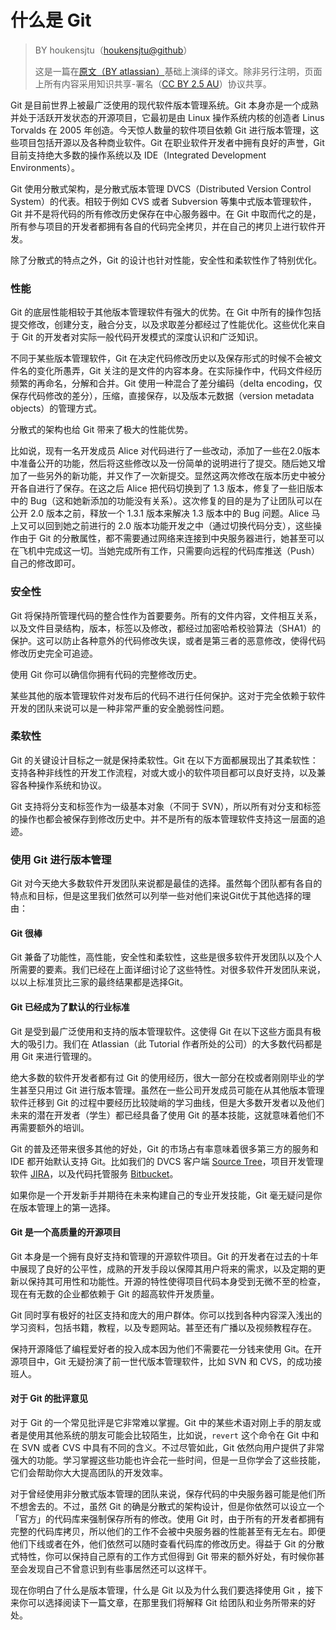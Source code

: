 # 什么是 Git

> BY houkensjtu（[houkensjtu@github](https://github.com/houkensjtu)）
>
> 这是一篇在[原文（BY atlassian）](https://www.atlassian.com/git/tutorials/what-is-git)基础上演绎的译文。除非另行注明，页面上所有内容采用知识共享-署名（[CC BY 2.5 AU](http://creativecommons.org/licenses/by/2.5/au/deed.zh)）协议共享。

Git 是目前世界上被最广泛使用的现代软件版本管理系统。Git 本身亦是一个成熟并处于活跃开发状态的开源项目，它最初是由 Linux 操作系统内核的创造者 Linus Torvalds 在 2005 年创造。今天惊人数量的软件项目依赖 Git 进行版本管理，这些项目包括开源以及各种商业软件。Git 在职业软件开发者中拥有良好的声誉，Git 目前支持绝大多数的操作系统以及 IDE（Integrated Development Environments）。

Git 使用分散式架构，是分散式版本管理 DVCS（Distributed Version Control System）的代表。相较于例如 CVS 或者 Subversion 等集中式版本管理软件，Git 并不是将代码的所有修改历史保存在中心服务器中。在 Git 中取而代之的是，所有参与项目的开发者都拥有各自的代码完全拷贝，并在自己的拷贝上进行软件开发。

除了分散式的特点之外，Git 的设计也针对性能，安全性和柔软性作了特别优化。

### 性能

Git 的底层性能相较于其他版本管理软件有强大的优势。在 Git 中所有的操作包括提交修改，创建分支，融合分支，以及求取差分都经过了性能优化。这些优化来自于 Git 的开发者对实际一般代码开发模式的深度认识和广泛知识。

不同于某些版本管理软件，Git 在决定代码修改历史以及保存形式的时候不会被文件名的变化所愚弄，Git 关注的是文件的内容本身。在实际操作中，代码文件经历频繁的再命名，分解和合并。Git 使用一种混合了差分编码（delta encoding，仅保存代码修改的差分），压缩，直接保存，以及版本元数据（version metadata objects）的管理方式。

分散式的架构也给 Git 带来了极大的性能优势。

比如说，现有一名开发成员 Alice 对代码进行了一些改动，添加了一些在2.0版本中准备公开的功能，然后将这些修改以及一份简单的说明进行了提交。随后她又增加了一些另外的新功能，并又作了一次新提交。显然这两次修改在版本历史中被分开各自进行了保存。在这之后 Alice 把代码切换到了 1.3 版本，修复了一些旧版本中的 Bug（这和她新添加的功能没有关系）。这次修复的目的是为了让团队可以在公开 2.0 版本之前，释放一个 1.3.1 版本来解决 1.3 版本中的 Bug 问题。Alice 马上又可以回到她之前进行的 2.0 版本功能开发之中（通过切换代码分支），这些操作由于 Git 的分散属性，都不需要通过网络来连接到中央服务器进行，她甚至可以在飞机中完成这一切。当她完成所有工作，只需要向远程的代码库推送（Push）自己的修改即可。

### 安全性

Git 将保持所管理代码的整合性作为首要要务。所有的文件内容，文件相互关系，以及文件目录结构，版本，标签以及修改，都经过加密哈希校验算法（SHA1）的保护。这可以防止各种意外的代码修改失误，或者是第三者的恶意修改，使得代码修改历史完全可追迹。

使用 Git 你可以确信你拥有代码的完整修改历史。

某些其他的版本管理软件对发布后的代码不进行任何保护。这对于完全依赖于软件开发的团队来说可以是一种非常严重的安全脆弱性问题。

### 柔软性

Git 的关键设计目标之一就是保持柔软性。Git 在以下方面都展现出了其柔软性：支持各种非线性的开发工作流程，对或大或小的软件项目都可以良好支持，以及兼容各种操作系统和协议。

Git 支持将分支和标签作为一级基本对象（不同于 SVN），所以所有对分支和标签的操作也都会被保存到修改历史中。并不是所有的版本管理软件支持这一层面的追迹。

### 使用 Git 进行版本管理

Git 对今天绝大多数软件开发团队来说都是最佳的选择。虽然每个团队都有各自的特点和目标，但是这里我们依然可以列举一些对他们来说Git优于其他选择的理由：

#### Git 很棒

Git 兼备了功能性，高性能，安全性和柔软性，这些是很多软件开发团队以及个人所需要的要素。我们已经在上面详细讨论了这些特性。对很多软件开发团队来说，以以上标准货比三家的最终结果都是选择Git。

#### Git 已经成为了默认的行业标准

Git 是受到最广泛使用和支持的版本管理软件。这使得 Git 在以下这些方面具有极大的吸引力。我们在 Atlassian（此 Tutorial 作者所处的公司）的大多数代码都是用 Git 来进行管理的。

绝大多数的软件开发者都有过 Git 的使用经历，很大一部分在校或者刚刚毕业的学生甚至只用过 Git 进行版本管理。虽然在一些公司开发成员可能在从其他版本管理软件迁移到 Git 的过程中要经历比较陡峭的学习曲线，但是大多数开发者以及他们未来的潜在开发者（学生）都已经具备了使用 Git 的基本技能，这就意味着他们不再需要额外的培训。

Git 的普及还带来很多其他的好处，Git 的市场占有率意味着很多第三方的服务和 IDE 都开始默认支持 Git。比如我们的 DVCS 客户端 [Source
Tree](https://www.atlassian.com/software/sourcetree)，项目开发管理软件 [JIRA](https://www.atlassian.com/software/jira)，以及代码托管服务 [Bitbucket](https://www.atlassian.com/software/bitbucket)。

如果你是一个开发新手并期待在未来构建自己的专业开发技能，Git 毫无疑问是你在版本管理上的第一选择。

#### Git 是一个高质量的开源项目

Git 本身是一个拥有良好支持和管理的开源软件项目。Git 的开发者在过去的十年中展现了良好的公平性，成熟的开发手段以保障其用户将来的需求，以及定期的更新以保持其可用性和功能性。开源的特性使得项目代码本身受到无微不至的检查，现在有无数的企业都依赖于 Git 的超高软件开发质量。

Git 同时享有极好的社区支持和庞大的用户群体。你可以找到各种内容深入浅出的学习资料，包括书籍，教程，以及专题网站。甚至还有广播以及视频教程存在。

保持开源降低了编程爱好者的投入成本因为他们不需要花一分钱来使用 Git。在开源项目中，Git 无疑扮演了前一世代版本管理软件，比如 SVN 和 CVS，的成功接班人。

#### 对于 Git 的批评意见

对于 Git 的一个常见批评是它非常难以掌握。Git 中的某些术语对刚上手的朋友或者是使用其他系统的朋友可能会比较陌生，比如说，`revert` 这个命令在 Git 中和在 SVN 或者 CVS 中具有不同的含义。不过尽管如此，Git 依然向用户提供了非常强大的功能。学习掌握这些功能也许会花一些时间，但是一旦你学会了这些技能，它们会帮助你大大提高团队的开发效率。

对于曾经使用非分散式版本管理的团队来说，保存代码的中央服务器可能是他们所不想舍去的。不过，虽然 Git 的确是分散式的架构设计，但是你依然可以设立一个「官方」的代码库来强制保存所有的修改。使用 Git 时，由于所有的开发者都拥有完整的代码库拷贝，所以他们的工作不会被中央服务器的性能甚至有无左右。即便他们下线或者在外，他们依然可以随时查看代码库的修改历史。得益于 Git 的分散式特性，你可以保持自己原有的工作方式但得到 Git 带来的额外好处，有时候你甚至会发现自己不曾意识到有些事居然还可以这样干。

现在你明白了什么是版本管理，什么是 Git 以及为什么我们要选择使用 Git ，接下来你可以选择阅读下一篇文章，在那里我们将解释 Git 给团队和业务所带来的好处。
